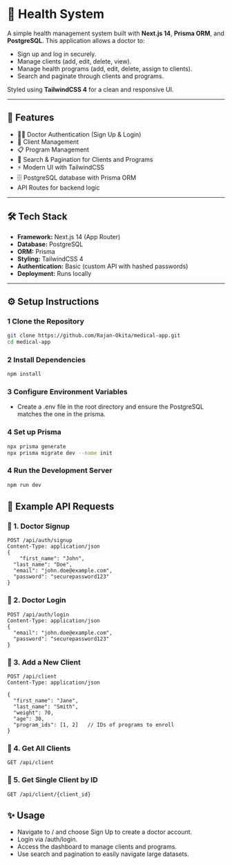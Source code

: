 # 🏥 Health System

A simple health management system built with **Next.js 14**, **Prisma ORM**, and **PostgreSQL**. This application allows a doctor to:

- Sign up and log in securely.
- Manage clients (add, edit, delete, view).
- Manage health programs (add, edit, delete, assign to clients).
- Search and paginate through clients and programs.

Styled using **TailwindCSS 4** for a clean and responsive UI.

---

## 🚀 Features

- 👨‍⚕️ Doctor Authentication (Sign Up & Login)
- 👥 Client Management
- 📋 Program Management
- 🔎 Search & Pagination for Clients and Programs
- ⚡ Modern UI with TailwindCSS
- 🗄️ PostgreSQL database with Prisma ORM
- API Routes for backend logic

---

## 🛠️ Tech Stack

- **Framework:** Next.js 14 (App Router)
- **Database:** PostgreSQL
- **ORM:** Prisma
- **Styling:** TailwindCSS 4
- **Authentication:** Basic (custom API with hashed passwords)
- **Deployment:** Runs locally

---

## ⚙️ Setup Instructions

### 1️ Clone the Repository
```bash
git clone https://github.com/Rajan-Okita/medical-app.git
cd medical-app
```
### 2 Install Dependencies
```bash 
npm install 
```

### 3 Configure Environment Variables
- Create a .env file in the root directory and ensure the PostgreSQL matches the one in the prisma.

### 4 Set up Prisma 
```bash
npx prisma generate
npx prisma migrate dev --name init
```
### 4 Run the Development Server 
```bash 
npm run dev 
```
## 📡 Example API Requests

### 🔐 1. Doctor Signup
```http
POST /api/auth/signup
Content-Type: application/json
{
    "first_name": "John",
  "last_name": "Doe",
  "email": "john.doe@example.com",
  "password": "securepassword123"
}
```
### 🔐 2. Doctor Login
```http
POST /api/auth/login
Content-Type: application/json
{
  "email": "john.doe@example.com",
  "password": "securepassword123"
}
```
### 👥 3. Add a New Client
```http
POST /api/client
Content-Type: application/json

{
  "first_name": "Jane",
  "last_name": "Smith",
  "weight": 70,
  "age": 30,
  "program_ids": [1, 2]   // IDs of programs to enroll
}
```

### 👥 4. Get All Clients
```http
GET /api/client
```
### 👥 5. Get Single Client by ID
```http
GET /api/client/{client_id}
```
## ✨ Usage
- Navigate to / and choose Sign Up to create a doctor account.
- Login via /auth/login.
- Access the dashboard to manage clients and programs.
- Use search and pagination to easily navigate large datasets.
